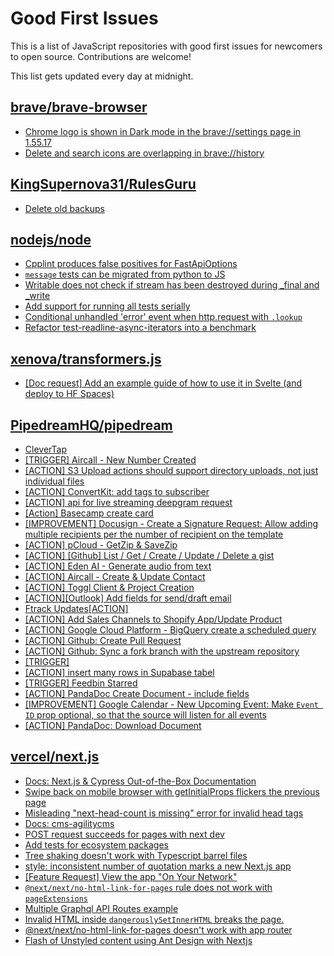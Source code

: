 # Good First Issues

This is a list of JavaScript repositories with good first issues for newcomers to open source. Contributions are welcome!

This list gets updated every day at midnight.

## [brave/brave-browser](https://github.com/brave/brave-browser)

- [Chrome logo is shown in Dark mode in the brave://settings page in 1.55.17 ](https://github.com/brave/brave-browser/issues/31355)
- [Delete and search icons are overlapping in brave://history](https://github.com/brave/brave-browser/issues/32399)

## [KingSupernova31/RulesGuru](https://github.com/KingSupernova31/RulesGuru)

- [Delete old backups](https://github.com/KingSupernova31/RulesGuru/issues/12)

## [nodejs/node](https://github.com/nodejs/node)

- [Cpplint produces false positives for FastApiOptions](https://github.com/nodejs/node/issues/45761)
- [`message` tests can be migrated from python to JS](https://github.com/nodejs/node/issues/47707)
- [Writable does not check if stream has been destroyed during _final and _write](https://github.com/nodejs/node/issues/39030)
- [Add support for running all tests serially](https://github.com/nodejs/node/issues/49487)
- [Conditional unhandled 'error' event when http.request with `.lookup`](https://github.com/nodejs/node/issues/48771)
- [Refactor  test-readline-async-iterators into a benchmark](https://github.com/nodejs/node/issues/49224)

## [xenova/transformers.js](https://github.com/xenova/transformers.js)

- [[Doc request] Add an example guide of how to use it in Svelte (and deploy to HF Spaces)](https://github.com/xenova/transformers.js/issues/171)

## [PipedreamHQ/pipedream](https://github.com/PipedreamHQ/pipedream)

- [CleverTap](https://github.com/PipedreamHQ/pipedream/issues/2997)
- [[TRIGGER] Aircall -  New Number Created](https://github.com/PipedreamHQ/pipedream/issues/7947)
- [[ACTION] S3 Upload actions should support directory uploads, not just individual files](https://github.com/PipedreamHQ/pipedream/issues/8107)
- [[ACTION] ConvertKit: add tags to subscriber](https://github.com/PipedreamHQ/pipedream/issues/8056)
- [[ACTION] api for live streaming deepgram request](https://github.com/PipedreamHQ/pipedream/issues/8074)
- [[Action] Basecamp create card](https://github.com/PipedreamHQ/pipedream/issues/8077)
- [[IMPROVEMENT] Docusign - Create a Signature Request: Allow adding multiple recipients per the number of recipient on the template](https://github.com/PipedreamHQ/pipedream/issues/7984)
- [[ACTION] pCloud - GetZip & SaveZip](https://github.com/PipedreamHQ/pipedream/issues/8000)
- [[ACTION] [Github] List / Get / Create / Update / Delete a gist](https://github.com/PipedreamHQ/pipedream/issues/7987)
- [[ACTION] Eden AI - Generate audio from text](https://github.com/PipedreamHQ/pipedream/issues/7993)
- [[ACTION] Aircall - Create & Update Contact](https://github.com/PipedreamHQ/pipedream/issues/7948)
- [[ACTION] Toggl Client & Project Creation](https://github.com/PipedreamHQ/pipedream/issues/7928)
- [[ACTION][Outlook] Add fields for send/draft email](https://github.com/PipedreamHQ/pipedream/issues/7907)
- [Ftrack Updates[ACTION]](https://github.com/PipedreamHQ/pipedream/issues/7823)
- [[ACTION] Add Sales Channels to Shopify App/Update Product](https://github.com/PipedreamHQ/pipedream/issues/7822)
- [[ACTION] Google Cloud Platform - BigQuery create a scheduled query](https://github.com/PipedreamHQ/pipedream/issues/7880)
- [[ACTION] Github: Create Pull Request](https://github.com/PipedreamHQ/pipedream/issues/7757)
- [[ACTION] Github: Sync a fork branch with the upstream repository](https://github.com/PipedreamHQ/pipedream/issues/7758)
- [[TRIGGER]](https://github.com/PipedreamHQ/pipedream/issues/7805)
- [[ACTION] insert many rows in Supabase tabel](https://github.com/PipedreamHQ/pipedream/issues/7750)
- [[TRIGGER] Feedbin Starred](https://github.com/PipedreamHQ/pipedream/issues/7721)
- [[ACTION] PandaDoc Create Document - include fields](https://github.com/PipedreamHQ/pipedream/issues/7672)
- [[IMPROVEMENT] Google Calendar - New Upcoming Event: Make `Event ID` prop optional, so that the source will listen for all events](https://github.com/PipedreamHQ/pipedream/issues/7663)
- [[ACTION] PandaDoc: Download Document](https://github.com/PipedreamHQ/pipedream/issues/7639)

## [vercel/next.js](https://github.com/vercel/next.js)

- [Docs: Next.js & Cypress Out-of-the-Box Documentation ](https://github.com/vercel/next.js/issues/55281)
- [Swipe back on mobile browser with getInitialProps flickers the previous page](https://github.com/vercel/next.js/issues/10465)
- [Misleading "next-head-count is missing" error for invalid head tags](https://github.com/vercel/next.js/issues/20924)
- [Docs: cms-agilitycms](https://github.com/vercel/next.js/issues/52867)
- [POST request succeeds for pages with next dev](https://github.com/vercel/next.js/issues/38863)
- [Add tests for ecosystem packages](https://github.com/vercel/next.js/issues/31690)
- [Tree shaking doesn't work with Typescript barrel files](https://github.com/vercel/next.js/issues/12557)
- [style: inconsistent number of quotation marks a new Next.js app](https://github.com/vercel/next.js/issues/54402)
- [[Feature Request] View the app "On Your Network"](https://github.com/vercel/next.js/issues/11367)
- [`@next/next/no-html-link-for-pages` rule does not work with `pageExtensions`](https://github.com/vercel/next.js/issues/53473)
- [Multiple Graphql API Routes example](https://github.com/vercel/next.js/issues/16320)
- [Invalid HTML inside `dangerouslySetInnerHTML` breaks the page.](https://github.com/vercel/next.js/issues/14797)
- [@next/next/no-html-link-for-pages doesn't work with app router](https://github.com/vercel/next.js/issues/51742)
- [Flash of Unstyled content using Ant Design with Nextjs](https://github.com/vercel/next.js/issues/48483)


